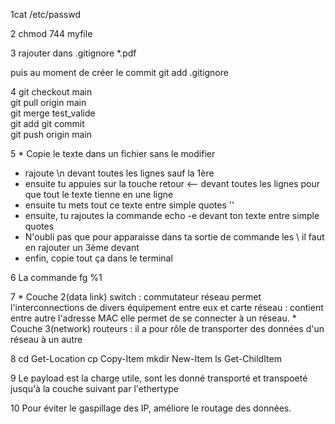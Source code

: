 1cat /etc/passwd

2 chmod 744 myfile

3 rajouter dans .gitignore *.pdf 

puis au moment de créer le commit
 git add .gitignore

4  git checkout main        
   git pull origin main      
   git merge test_valide      
   git add 
   git commit               
   git push origin main      
   
5 * Copie le texte dans un fichier sans le modifier
  * rajoute \n devant toutes les lignes sauf la 1ère
  * ensuite tu appuies sur la touche retour <-- devant toutes les lignes pour que tout le texte tienne en une ligne
  * ensuite tu mets tout ce texte entre simple quotes ''
  * ensuite, tu rajoutes la commande echo -e devant ton texte entre simple quotes
  * N'oubli pas que pour apparaisse dans ta sortie de commande les \\ il faut en rajouter un 3ème devant
  *  enfin, copie tout ça dans le terminal
 
 
 6 La commande fg %1

 7  * Couche 2(data link) switch : commutateur réseau permet l'interconnections de divers équipement entre eux et carte réseau : contient entre autre l'adresse MAC elle permet de se connecter à un réseau.
    * Couche 3(network) routeurs : il a pour rôle de transporter des données d'un réseau à un autre

8   cd Get-Location
    cp Copy-Item
    mkdir New-Item
    ls Get-ChildItem

9  Le payload est la charge utile, sont les donné transporté et transpoeté jusqu'à la couche suivant par l'ethertype

10 Pour éviter le gaspillage des IP, améliore le routage des données.
